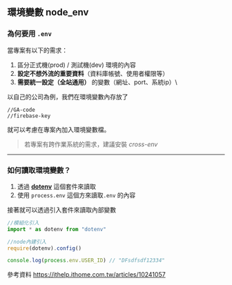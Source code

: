 


## 環境變數 node_env 


### 為何要用 `.env`

當專案有以下的需求：
1. 區分正式機(prod) / 測試機(dev) 環境的內容
2. **設定不想外流的重要資料**（資料庫帳號、使用者權限等）
3. **需要統一設定（全站通用）** 的變數（網址、port、系統ip）\

以自己的公司為例，我們在環境變數內存放了
```
//GA-code
//firebase-key

```

就可以考慮在專案內加入環境變數檔。

>若專案有跨作業系統的需求，建議安裝 *cross-env*


---


### 如何讀取環境變數？

1. 透過 **[dotenv](https://www.npmjs.com/package/dotenv)** 這個套件來讀取
2. 使用 `process.env` 這個方來讀取`.env` 的內容

接著就可以透過引入套件來讀取內部變數
```js
//模組化引入
import * as dotenv from "dotenv"

//node內建引入
require(dotenv).config()

console.log(process.env.USER_ID) // "DFsdfsdf12334"
```



參考資料
https://ithelp.ithome.com.tw/articles/10241057